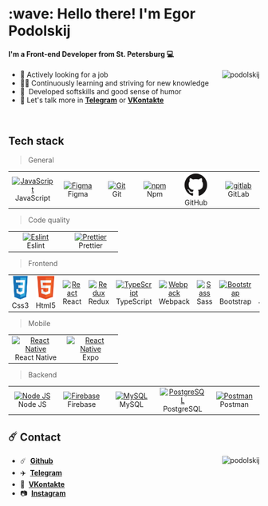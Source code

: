 <h1 align="left">:wave: Hello there! I'm Egor Podolskij</h1>

<h4 align="left">I'm a Front-end Developer from St. Petersburg 💻</h4>

<a href="#podolskij-title">
  <img src="https://github-readme-stats.vercel.app/api?username=egorchh&show_icons=true&theme=react&count_private=true&include_all_commits=true" alt="podolskij" align="right" />
</a>

- 👀 Actively looking for a job
- 👨‍🎓 Continuously learning and striving for new knowledge
- :speech_balloon: &nbsp;Developed softskills and good sense of humor
- 🤙 Let's talk more in **[Telegram](https://t.me/egorchickk)** or **[VKontakte](https://vk.com/egorchh)**

<br>

<h2 align="left" id="podolskij-stack">Tech stack</h2>

> General

<table width='100%'>
  <tr>
    <td align="center" width="96">
      <a href="#podolskij-stack">
        <img src="https://upload.wikimedia.org/wikipedia/commons/thumb/9/99/Unofficial_JavaScript_logo_2.svg/1024px-Unofficial_JavaScript_logo_2.svg.png" width="48" height="48" alt="JavaScript" />
      </a>
      <br>JavaScript
    </td>
    <td align="center" width="96">
      <a href="#podolskij-stack" >
        <img src="https://upload.wikimedia.org/wikipedia/commons/3/33/Figma-logo.svg" width="45" height="45" alt="Figma" />
      </a>
      <br>Figma
    </td>
    <td align="center" width="96">
      <a href="#podolskij-stack" >
        <img src="https://upload.wikimedia.org/wikipedia/commons/thumb/3/3f/Git_icon.svg/1200px-Git_icon.svg.png" width="48" height="48" alt="Git" />
      </a>
      <br>Git
    </td>
    <td align="center" width="96"> 
      <a href="#podolskij-stack" >
        <img src="https://brandeps.com/icon-download/N/Npm-icon-vector-05.svg" width="48" height="48" alt="npm" />
      </a>
      <br>Npm
    </td>
     <td align="center" width="96"> 
      <a href="#podolskij-stack" >
        <img src="https://github.com/devicons/devicon/blob/master/icons/github/github-original.svg" width="48" height="48" alt="github" />
      </a>
      <br>GitHub
    </td>
    <td align="center" width="96"> 
      <a href="#podolskij-stack" >
        <img src="https://cdn.worldvectorlogo.com/logos/gitlab.svg" width="48" height="48" alt="gitlab" />
      </a>
      <br>GitLab
    </td>
  </tr> 
</table>

> Code quality

<table width='100%'>
  <tr>
     <td align="center" width="96">
      <a href="#podolskij-stack">
        <img src="https://brandeps.com/icon-download/E/Eslint-icon-vector-02.svg" width="48" height="48" alt="Eslint" />
      </a>
      <br>Eslint
    </td>
    <td align="center" width="96">
      <a href="#podolskij-stack">
        <img src="https://brandeps.com/icon-download/P/Prettier-icon-vector-02.svg" width="48" height="48" alt="Prettier" />
      </a>
      <br>Prettier
    </td>
  </tr> 
</table>

> Frontend

<table width='100%'>
  <tr>
    <td align="center" width="96"> 
      <a href="#podolskij-stack" >
        <img src="https://github.com/devicons/devicon/blob/master/icons/css3/css3-original.svg" width="48" height="48" alt="css3" />
      </a>
      <br>Css3
    </td>
    <td align="center" width="96">
      <a href="#podolskij-stack">
        <img src="https://github.com/devicons/devicon/blob/master/icons/html5/html5-original.svg" width="48" height="48" alt="Html5" />
      </a>
      <br>Html5
    </td>
    <td align="center" width="96">
      <a href="#podolskij-stack">
        <img src="https://cdn.worldvectorlogo.com/logos/react-2.svg" width="48" height="48" alt="React" />
      </a>
      <br>React
    </td>
    <td align="center" width="96"> 
      <a href="#podolskij-stack" >
        <img src="https://cdn.worldvectorlogo.com/logos/redux.svg" width="48" height="48" alt="Redux" />
      </a>
      <br>Redux
    </td>
    <td align="center" width="96"> 
      <a href="#podolskij-stack" >
        <img src="https://cdn.worldvectorlogo.com/logos/typescript.svg" width="48" height="48" alt="TypeScript" />
      </a>
      <br>TypeScript
    </td>
    <td align="center" width="96"> 
      <a href="#podolskij-stack" >
        <img src="https://brandeps.com/icon-download/W/Webpack-icon-vector-02.svg" width="48" height="48" alt="Webpack" />
      </a>
      <br>Webpack
    </td>
    <td align="center" width="96">
      <a href="#podolskij-stack">
        <img src="https://brandeps.com/icon-download/S/Sass-icon-vector-04.svg" width="48" height="48" alt="Sass" />
      </a>
      <br>Sass
    </td>
    <td align="center" width="96">
      <a href="#podolskij-stack">
        <img src="https://cdn.worldvectorlogo.com/logos/bootstrap-4.svg" width="48" height="48" alt="Bootstrap" />
      </a>
      <br>Bootstrap
    </td>
    <td align="center" width="96">
        <a href="#podolskij-stack">
        <img src="https://github.com/devicons/devicon/blob/master/icons/tailwindcss/tailwindcss-plain.svg" width="48" height="48" alt="Tailwind" />
      </a>
      <br>Tailwind
    </td>
</table>

> Mobile

<table width='100%'>
  <tr>
    <td align="center" width="96">
      <a href="#podolskij-stack">
        <img src="https://cdn.worldvectorlogo.com/logos/react-native-1.svg" width="48" height="48" alt="React Native" />
      </a>
      <br>React Native
    </td>
    <td align="center" width="96">
      <a href="#podolskij-stack">
        <img src="https://icons-for-free.com/iconfiles/png/512/expo-1324440155568384208.png" width="48" height="48" alt="React Native" />
      </a>
      <br>Expo
    </td>
  </tr> 
</table>

> Backend

<table width='100%'>
  <tr>
    <td align="center" width="96"> 
      <a href="#podolskij-stack" >
        <img src="https://brandeps.com/icon-download/N/Nodejs-icon-vector-02.svg" width="48" height="48" alt="Node JS" />
      </a>
      <br>Node JS
    </td>
     <td align="center" width="96"> 
      <a href="#podolskij-stack" >
        <img src="https://brandeps.com/logo-download/F/Firebase-logo-vector-02.svg" width="48" height="48" alt="Firebase" />
      </a>
      <br>Firebase
    </td>
     <td align="center" width="96"> 
      <a href="#podolskij-stack" >
        <img src="https://cdn-icons-png.flaticon.com/512/5968/5968313.png" width="48" height="48" alt="MySQL" />
      </a>
      <br>MySQL
    </td>
    <td align="center" width="96"> 
      <a href="#podolskij-stack" >
        <img src="https://cdn.worldvectorlogo.com/logos/postgresql.svg" width="48" height="48" alt="PostgreSQL" />
      </a>
      <br>PostgreSQL
    </td>
    <td align="center" width="96"> 
      <a href="#podolskij-stack" >
        <img src="https://cdn.worldvectorlogo.com/logos/postman.svg" width="48" height="48" alt="Postman" />
      </a>
      <br>Postman
    </td>
  </tr> 
</table>

## :comet: Contact

<a href="#podolskij-title">
  <img align="right" src="https://github-readme-stats.vercel.app/api/top-langs?username=egorchh&show_icons=true&locale=en&layout=compact&theme=react" alt="podolskij" />
</a>

- :comet: &nbsp;**[Github](https://github.com/egorchh)**
- :airplane: &nbsp;**[Telegram](https://t.me/egorchickk)**
- :robot: &nbsp;**[VKontakte](https://vk.com/egorchh)**
- :camera: &nbsp;**[Instagram](https://www.instagram.com/egorch_/)**

<br>

